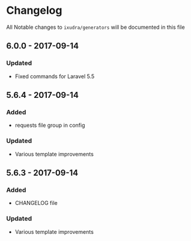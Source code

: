 # Changelog

All Notable changes to `ixudra/generators` will be documented in this file

## 6.0.0 - 2017-09-14
### Updated
- Fixed commands for Laravel 5.5

## 5.6.4 - 2017-09-14
### Added
- requests file group in config

### Updated
- Various template improvements

## 5.6.3 - 2017-09-14
### Added
- CHANGELOG file

### Updated
- Various template improvements


